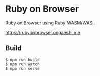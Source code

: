 # Ruby on Browser
Ruby on Browser using Ruby WASM/WASI.

https://rubyonbrowser.ongaeshi.me

## Build

```
$ npm run build
$ npm run watch
$ npm run serve
```